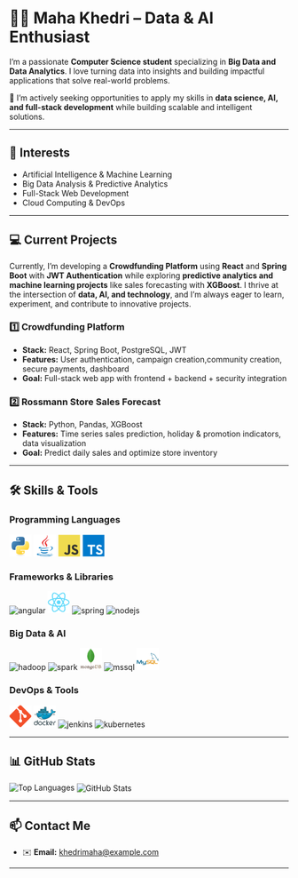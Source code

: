 # 👩‍💻 Maha Khedri – Data & AI Enthusiast

I’m a passionate **Computer Science student** specializing in **Big Data and Data Analytics**. I love turning data into insights and building impactful applications that solve real-world problems. 

🚀 I’m actively seeking opportunities to apply my skills in **data science, AI, and full-stack development** while building scalable and intelligent solutions.

---

## 🌟 Interests

- Artificial Intelligence & Machine Learning  
- Big Data Analysis & Predictive Analytics  
- Full-Stack Web Development  
- Cloud Computing & DevOps  

---
## 💻 Current Projects

 Currently, I’m developing a **Crowdfunding Platform** using **React** and **Spring Boot** with **JWT Authentication** while exploring **predictive analytics and machine learning projects** like sales forecasting with **XGBoost**. I thrive at the intersection of **data, AI, and technology**, and I’m always eager to learn, experiment, and contribute to innovative projects.  
 
### 1️⃣ Crowdfunding Platform
- **Stack:** React, Spring Boot, PostgreSQL, JWT  
- **Features:** User authentication, campaign creation,community creation, secure payments, dashboard  
- **Goal:** Full-stack web app with frontend + backend + security integration  

### 2️⃣ Rossmann Store Sales Forecast
- **Stack:** Python, Pandas, XGBoost  
- **Features:** Time series sales prediction, holiday & promotion indicators, data visualization  
- **Goal:** Predict daily sales and optimize store inventory  

---

## 🛠️ Skills & Tools

### Programming Languages
<p>
<img src="https://raw.githubusercontent.com/devicons/devicon/master/icons/python/python-original.svg" alt="python" width="40" height="40"/>
<img src="https://raw.githubusercontent.com/devicons/devicon/master/icons/java/java-original.svg" alt="java" width="40" height="40"/>
<img src="https://raw.githubusercontent.com/devicons/devicon/master/icons/javascript/javascript-original.svg" alt="javascript" width="40" height="40"/>
<img src="https://raw.githubusercontent.com/devicons/devicon/master/icons/typescript/typescript-original.svg" alt="typescript" width="40" height="40"/>
</p>

### Frameworks & Libraries
<p>
<img src="https://angular.io/assets/images/logos/angular/angular.svg" alt="angular" width="40" height="40"/>
<img src="https://raw.githubusercontent.com/devicons/devicon/master/icons/react/react-original.svg" alt="react" width="40" height="40"/>
<img src="https://www.vectorlogo.zone/logos/springio/springio-icon.svg" alt="spring" width="40" height="40"/>
<img src="https://www.vectorlogo.zone/logos/nodejs/nodejs-original-wordmark.svg" alt="nodejs" width="40" height="40"/>
</p>

### Big Data & AI
<p>
<img src="https://upload.wikimedia.org/wikipedia/commons/6/6a/Apache_Hadoop_logo.svg" alt="hadoop" width="40" height="40"/>
<img src="https://spark.apache.org/images/spark-logo-trademark.png" alt="spark" width="40" height="40"/>
<img src="https://raw.githubusercontent.com/devicons/devicon/master/icons/mongodb/mongodb-original-wordmark.svg" alt="mongodb" width="40" height="40"/>
<img src="https://www.svgrepo.com/show/303229/microsoft-sql-server-logo.svg" alt="mssql" width="40" height="40"/>
<img src="https://raw.githubusercontent.com/devicons/devicon/master/icons/mysql/mysql-original-wordmark.svg" alt="mysql" width="40" height="40"/>
</p>

### DevOps & Tools
<p>
<img src="https://raw.githubusercontent.com/devicons/devicon/master/icons/git/git-original.svg" alt="git" width="40" height="40"/>
<img src="https://raw.githubusercontent.com/devicons/devicon/master/icons/docker/docker-original-wordmark.svg" alt="docker" width="40" height="40"/>
<img src="https://www.vectorlogo.zone/logos/jenkins/jenkins-icon.svg" alt="jenkins" width="40" height="40"/>
<img src="https://www.vectorlogo.zone/logos/kubernetes/kubernetes-icon.svg" alt="kubernetes" width="40" height="40"/>
</p>

---

## 📊 GitHub Stats

<p><img align="left" src="https://github-readme-stats.vercel.app/api/top-langs/?username=MahaKhedhri&layout=compact&hide=stars,issues&theme=dark" alt="Top Languages" /></p>
<p>&nbsp;<img align="center" src="https://github-readme-stats.vercel.app/api?username=MahaKhedhri&show_icons=true&locale=en&theme=dark" alt="GitHub Stats" /></p>

---

## 📫 Contact Me

- ✉️ **Email:** khedrimaha@example.com  

---

